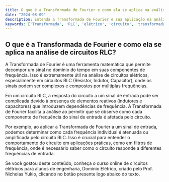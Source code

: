```yaml
---
title: O que é a Transformada de Fourier e como ela se aplica na análise de circuitos RLC?
date: "2024-08-09"
description: Entenda a Transformada de Fourier e sua aplicação na análise de circuitos RLC.
keywords: ['Transformada', 'RLC', 'elétrico', 'circuito', 'transformada', 'Definição', 'Fourier']
---
```


## O que é a Transformada de Fourier e como ela se aplica na análise de circuitos RLC?

A Transformada de Fourier é uma ferramenta matemática que permite decompor um sinal no domínio do tempo em suas componentes de frequência. Isso é extremamente útil na análise de circuitos elétricos, especialmente em circuitos RLC (Resistor, Indutor, Capacitor), onde os sinais podem ser complexos e compostos por múltiplas frequências.

Em um circuito RLC, a resposta do circuito a um sinal de entrada pode ser complicada devido à presença de elementos reativos (indutores e capacitores) que introduzem dependências de frequência. A Transformada de Fourier facilita a análise ao permitir que se observe como cada componente de frequência do sinal de entrada é afetada pelo circuito. 

Por exemplo, ao aplicar a Transformada de Fourier a um sinal de entrada, podemos determinar como cada frequência individual é atenuada ou amplificada pelo circuito RLC. Isso é crucial para entender o comportamento do circuito em aplicações práticas, como em filtros de frequência, onde é necessário saber como o circuito responde a diferentes frequências de entrada.

Se você gostou deste conteúdo, conheça o curso online de circuitos elétricos para alunos de engenharia, Domínio Elétrico, criado pelo Prof. Nicholas Yukio, clicando no botão presente logo abaixo do texto.